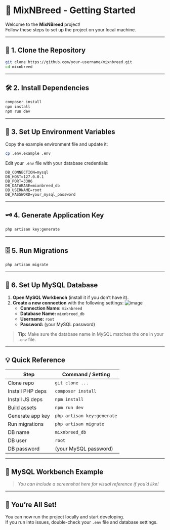 # 🐶 MixNBreed - Getting Started

Welcome to the **MixNBreed** project!  
Follow these steps to set up the project on your local machine.

---

## 🚀 1. Clone the Repository

```bash
git clone https://github.com/your-username/mixnbreed.git
cd mixnbreed
```

---

## 🛠️ 2. Install Dependencies

```bash
composer install
npm install
npm run dev
```

---

## 🔑 3. Set Up Environment Variables

Copy the example environment file and update it:

```bash
cp .env.example .env
```

Edit your `.env` file with your database credentials:

```env
DB_CONNECTION=mysql
DB_HOST=127.0.0.1
DB_PORT=3306
DB_DATABASE=mixnbreed_db
DB_USERNAME=root
DB_PASSWORD=your_mysql_password
```

---

## 🗝️ 4. Generate Application Key

```bash
php artisan key:generate
```

---

## 🗄️ 5. Run Migrations

```bash
php artisan migrate
```

---

## 🐬 6. Set Up MySQL Database

1. **Open MySQL Workbench** (install it if you don’t have it).
2. **Create a new connection** with the following settings:
![image](https://github.com/user-attachments/assets/64e62d0f-4865-4ab8-b276-cbf293877a14)
    - **Connection Name:** `mixnbreed`
    - **Database Name:** `mixnbreed_db`
    - **Username:** `root`
    - **Password:** (your MySQL password)

> **Tip:** Make sure the database name in MySQL matches the one in your `.env` file.

---

## 💡 Quick Reference

| Step                | Command / Setting                                 |
|---------------------|---------------------------------------------------|
| Clone repo          | `git clone ...`                                   |
| Install PHP deps    | `composer install`                                |
| Install JS deps     | `npm install`                                     |
| Build assets        | `npm run dev`                                     |
| Generate app key    | `php artisan key:generate`                        |
| Run migrations      | `php artisan migrate`                             |
| DB name             | `mixnbreed_db`                                    |
| DB user             | `root`                                            |
| DB password         | (your MySQL password)                             |

---

## 📸 MySQL Workbench Example

> _You can include a screenshot here for visual reference if you’d like!_

---

## 🎉 You’re All Set!

You can now run the project locally and start developing.  
If you run into issues, double-check your `.env` file and database settings.


